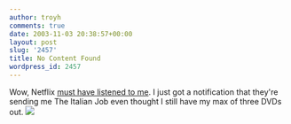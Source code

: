 ```yaml
---
author: troyh
comments: true
date: 2003-11-03 20:38:57+00:00
layout: post
slug: '2457'
title: No Content Found
wordpress_id: 2457
---
```


Wow, Netflix [must have listened to me](http://www.troyandgay.com/archives/2003/10/001782.php). I just got a notification that they're sending me The Italian Job even thought I still have my max of three DVDs out. ![](/img/smile.gif)

